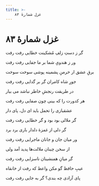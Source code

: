 ```yaml
---
title: >-
    غزل شمارهٔ ۸۳
---
```

# غزل شمارهٔ ۸۳

<div class="b" id="bn1"><div class="m1"><p>گر ز دستِ زلفِ مُشکینت خطایی رفت رفت</p></div>
<div class="m2"><p>ور ز هندویِ شما بر ما جفایی رفت رفت</p></div></div>
<div class="b" id="bn2"><div class="m1"><p>برقِ عشق ار خرمنِ پشمینه پوشی سوخت سوخت</p></div>
<div class="m2"><p>جورِ شاه کامران گر بر گدایی رفت رفت</p></div></div>
<div class="b" id="bn3"><div class="m1"><p>در طریقت رنجشِ خاطر نباشد می بیار</p></div>
<div class="m2"><p>هر کدورت را که بینی چون صفایی رفت رفت</p></div></div>
<div class="b" id="bn4"><div class="m1"><p>عشقبازی را تحمل باید ای دل، پای دار</p></div>
<div class="m2"><p>گر ملالی بود بود و گر خطایی رفت رفت</p></div></div>
<div class="b" id="bn5"><div class="m1"><p>گر دلی از غمزهٔ دلدار باری برد برد</p></div>
<div class="m2"><p>ور میان جان و جانان ماجرایی رفت رفت</p></div></div>
<div class="b" id="bn6"><div class="m1"><p>از سخن چینان ملالت‌ها پدید آمد ولی</p></div>
<div class="m2"><p>گر میانِ همنشینان ناسزایی رفت رفت</p></div></div>
<div class="b" id="bn7"><div class="m1"><p>عیبِ حافظ گو مکن واعظ که رفت از خانقاه</p></div>
<div class="m2"><p>پای آزادی چه بندی؟ گر به جایی رفت رفت</p></div></div>